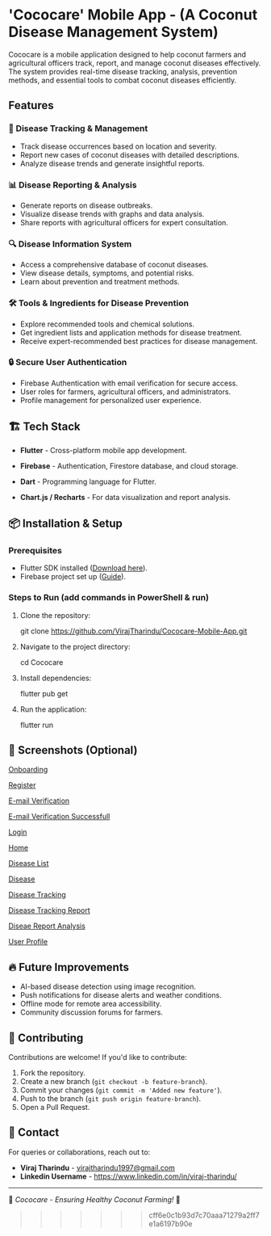 # 'Cococare' Mobile App - (A Coconut Disease Management System)

Cococare is a mobile application designed to help coconut farmers and agricultural officers track, report, and manage coconut diseases effectively. The system provides real-time disease tracking, analysis, prevention methods, and essential tools to combat coconut diseases efficiently.

## Features

### 🌱 Disease Tracking & Management

- Track disease occurrences based on location and severity.
- Report new cases of coconut diseases with detailed descriptions.
- Analyze disease trends and generate insightful reports.

### 📊 Disease Reporting & Analysis

- Generate reports on disease outbreaks.
- Visualize disease trends with graphs and data analysis.
- Share reports with agricultural officers for expert consultation.

### 🔍 Disease Information System

- Access a comprehensive database of coconut diseases.
- View disease details, symptoms, and potential risks.
- Learn about prevention and treatment methods.

### 🛠️ Tools & Ingredients for Disease Prevention

- Explore recommended tools and chemical solutions.
- Get ingredient lists and application methods for disease treatment.
- Receive expert-recommended best practices for disease management.

### 🔒 Secure User Authentication

- Firebase Authentication with email verification for secure access.
- User roles for farmers, agricultural officers, and administrators.
- Profile management for personalized user experience.

## 🏗️ Tech Stack

- **Flutter** - Cross-platform mobile app development.
- **Firebase** - Authentication, Firestore database, and cloud storage.
- **Dart** - Programming language for Flutter.

- **Chart.js / Recharts** - For data visualization and report analysis.

## 📦 Installation & Setup

### Prerequisites

- Flutter SDK installed ([Download here](https://flutter.dev/docs/get-started/install)).
- Firebase project set up ([Guide](https://firebase.google.com/docs/flutter/setup)).

### Steps to Run (add commands in PowerShell & run)

1. Clone the repository:

   git clone https://github.com/VirajTharindu/Cococare-Mobile-App.git

2. Navigate to the project directory:

   cd Cococare

3. Install dependencies:

   flutter pub get

4. Run the application:

   flutter run

## 📸 Screenshots (Optional)

[Onboarding](https://github.com/VirajTharindu/Cococare-Mobile-App/blob/main/Screenshots/Onboarding.png)

[Register](https://github.com/VirajTharindu/Cococare-Mobile-App/blob/main/Screenshots/Register.png)

[E-mail Verification](https://github.com/VirajTharindu/Cococare-Mobile-App/blob/main/Screenshots/E-mail%20Verification%20.png)

[E-mail Verification Successfull](https://github.com/VirajTharindu/Cococare-Mobile-App/blob/main/Screenshots/E-mail%20Verification%20successfull.png)

[Login](https://github.com/VirajTharindu/Cococare-Mobile-App/blob/main/Screenshots/Login.png)

[Home](https://github.com/VirajTharindu/Cococare-Mobile-App/blob/main/Screenshots/Home.png)

[Disease List](https://github.com/VirajTharindu/Cococare-Mobile-App/blob/main/Screenshots/Disease%20List.png)

[Disease](https://github.com/VirajTharindu/Cococare-Mobile-App/blob/main/Screenshots/Disease.png)

[Disease Tracking](https://github.com/VirajTharindu/Cococare-Mobile-App/blob/main/Screenshots/Disease%20Tracking.png)

[Disease Tracking Report](https://github.com/VirajTharindu/Cococare-Mobile-App/blob/main/Screenshots/Disease%20Tracking%20Report.png)

[Diseae Report Analysis](https://github.com/VirajTharindu/Cococare-Mobile-App/blob/main/Screenshots/Disease%20Detection%20Analysis.png)

[User Profile](https://github.com/VirajTharindu/Cococare-Mobile-App/blob/main/Screenshots/User%20Profile.png)

## 🔥 Future Improvements

- AI-based disease detection using image recognition.
- Push notifications for disease alerts and weather conditions.
- Offline mode for remote area accessibility.
- Community discussion forums for farmers.

## 🤝 Contributing

Contributions are welcome! If you'd like to contribute:

1. Fork the repository.
2. Create a new branch (`git checkout -b feature-branch`).
3. Commit your changes (`git commit -m 'Added new feature'`).
4. Push to the branch (`git push origin feature-branch`).
5. Open a Pull Request.

## 📧 Contact

For queries or collaborations, reach out to:

- **Viraj Tharindu** - virajtharindu1997@gmail.com
- **Linkedin Username** - https://www.linkedin.com/in/viraj-tharindu/

---

🚀 _Cococare - Ensuring Healthy Coconut Farming!_ 🌴

> > > > > > > cff6e0c1b93d7c70aaa71279a2ff7e1a6197b90e
